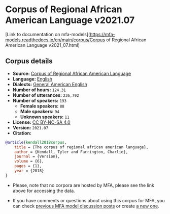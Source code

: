 
# Corpus of Regional African American Language v2021.07

[Link to documentation on mfa-models](https://mfa-models.readthedocs.io/en/main/corpus/Corpus of Regional African American Language v2021_07.html)

## Corpus details

- **Source:** [Corpus of Regional African American Language](https://oraal.uoregon.edu/coraal)
- **Language:** [English](https://en.wikipedia.org/wiki/English_language)
- **Dialects:** [General American English](https://en.wikipedia.org/wiki/General_American_English)
- **Number of hours:** `124.31`
- **Number of utterances:** `236,792`
- **Number of speakers:** `193`
  - **Female speakers:** `88`
  - **Male speakers:** `94`
  - **Unknown speakers:** `11`
- **License:** [CC BY-NC-SA 4.0](https://creativecommons.org/licenses/by-nc-sa/4.0/)
- **Version:** `2021.07`
- **Citation:**
```bibtex
@article{kendall2018corpus,
	title = {The corpus of regional african american language},
	author = {Kendall, Tyler and Farrington, Charlie},
	journal = {Version},
	volume = {6},
	pages = {1},
	year = {2018}
}
```

- Please, note that no corpora are hosted by MFA, please see the link above for accessing the data.

- If you have comments or questions about using this corpus for MFA, you can check [previous MFA model discussion posts](https://github.com/MontrealCorpusTools/mfa-models/discussions?discussions_q=Corpus+of+Regional+African+American+Language+v2021.07) or create [a new one](https://github.com/MontrealCorpusTools/mfa-models/discussions/new).
